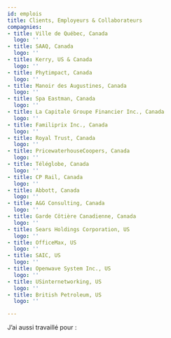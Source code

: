 ```yaml
---
id: emplois
title: Clients, Employeurs & Collaborateurs
compagnies:
- title: Ville de Québec, Canada
  logo: ''
- title: SAAQ, Canada
  logo: ''
- title: Kerry, US & Canada
  logo: ''
- title: Phytimpact, Canada
  logo: ''
- title: Manoir des Augustines, Canada
  logo: ''
- title: Spa Eastman, Canada
  logo: ''
- title: La Capitale Groupe Financier Inc., Canada
  logo: ''
- title: Familiprix Inc., Canada
  logo: ''
- title: Royal Trust, Canada
  logo: ''
- title: PricewaterhouseCoopers, Canada
  logo: ''
- title: Téléglobe, Canada
  logo: ''
- title: CP Rail, Canada
  logo: ''
- title: Abbott, Canada
  logo: ''
- title: A&G Consulting, Canada
  logo: ''
- title: Garde Côtière Canadienne, Canada
  logo: ''
- title: Sears Holdings Corporation, US
  logo: ''
- title: OfficeMax, US
  logo: ''
- title: SAIC, US
  logo: ''
- title: Openwave System Inc., US
  logo: ''
- title: USinternetworking, US
  logo: ''
- title: British Petroleum, US
  logo: ''

---
```

J’ai aussi travaillé pour :